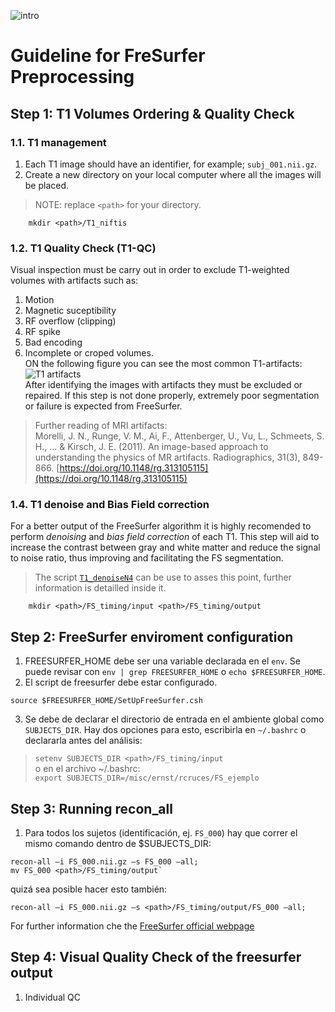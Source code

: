 ![intro](https://farm5.staticflickr.com/4674/24783541397_0aaf0dcf80_z.jpg)  
 

# Guideline for FreSurfer Preprocessing  
## Step 1: T1 Volumes Ordering & Quality Check  
### **1.1.** T1 management  
   1. Each T1 image should have an identifier, for example; `subj_001.nii.gz`.  
   1. Create a new directory on your local computer where all the images will be placed.  
>	NOTE: replace `<path>` for your directory.  
```{bash}
	mkdir <path>/T1_niftis
```  
  
### **1.2.** T1 Quality Check (T1-QC)  
Visual inspection must be carry out in order to exclude T1-weighted volumes with artifacts such as:  
   1. Motion  
   1. Magnetic suceptibility  
   1. RF overflow (clipping)  
   1. RF spike  
   1. Bad encoding  
   1. Incomplete or croped volumes.  
ON the following figure you can see the most common T1-artifacts:  
![T1 artifacts](https://farm5.staticflickr.com/4710/24784057227_2d716a04b9_z.jpg)  
After identifying the images with artifacts they must be excluded or repaired. If this step is not done properly, extremely poor segmentation or failure is expected from FreeSurfer.
   
> Further reading of MRI artifacts:  
> Morelli, J. N., Runge, V. M., Ai, F., Attenberger, U., Vu, L., Schmeets, S. H., ... & Kirsch, J. E. (2011). An image-based approach to understanding the physics of MR artifacts. Radiographics, 31(3), 849-866. [https://doi.org/10.1148/rg.313105115](https://doi.org/10.1148/rg.313105115)  
  
### **1.4.** T1 denoise and Bias Field correction 
For a better output of the FreeSurfer algorithm it is highly recomended to perform *denoising* and *bias field correction* of each T1. This step will aid to increase the contrast between gray and white matter and reduce the signal to noise ratio, thus improving and facilitating the FS segmentation.  
 >The script [`T1_denoiseN4`]() can be use to asses this point, further information is detailled inside it.  
```{bash}
	mkdir <path>/FS_timing/input <path>/FS_timing/output
```  

  
## Step 2: FreeSurfer enviroment configuration  
1. FREESURFER_HOME debe ser una variable declarada en el `env`. Se puede revisar con `env | grep FREESURFER_HOME` o `echo $FREESURFER_HOME`.  
2. El script de freesurfer debe estar configurado.  
```{bash}
source $FREESURFER_HOME/SetUpFreeSurfer.csh
```  
3. Se debe de declarar el directorio de entrada en el ambiente global como `SUBJECTS_DIR`. Hay dos opciones para esto, escribirla en `~/.bashrc` o declararla antes del análisis:  
> `setenv SUBJECTS_DIR <path>/FS_timing/input`  
o en el archivo ~/.bashrc:  
> `export SUBJECTS_DIR=/misc/ernst/rcruces/FS_ejemplo`
  
## Step 3: Running recon_all  
1. Para todos los sujetos (identificación, ej. `FS_000`) hay que correr el mismo comando dentro de $SUBJECTS_DIR:  
```{bash}
recon-all –i FS_000.nii.gz –s FS_000 –all;  
mv FS_000 <path>/FS_timing/output`
```  
quizá sea posible hacer esto también:  
```{bash}
recon-all –i FS_000.nii.gz –s <path>/FS_timing/output/FS_000 –all;  
```  
For further information che the [FreeSurfer official webpage](http://surfer.nmr.mgh.harvard.edu/fswiki/RecommendedReconstruction)  

## Step 4: Visual Quality Check of the freesurfer output  
1. Individual QC
  
  


